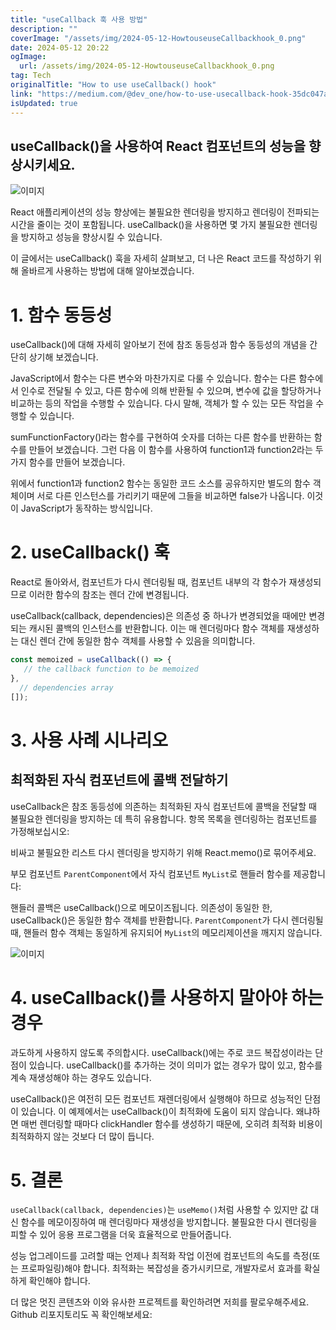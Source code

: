 ```yaml
---
title: "useCallback 훅 사용 방법"
description: ""
coverImage: "/assets/img/2024-05-12-HowtouseuseCallbackhook_0.png"
date: 2024-05-12 20:22
ogImage: 
  url: /assets/img/2024-05-12-HowtouseuseCallbackhook_0.png
tag: Tech
originalTitle: "How to use useCallback() hook"
link: "https://medium.com/@dev_one/how-to-use-usecallback-hook-35dc047aee48"
isUpdated: true
---
```





## useCallback()을 사용하여 React 컴포넌트의 성능을 향상시키세요.

![이미지](/assets/img/2024-05-12-HowtouseuseCallbackhook_0.png)

React 애플리케이션의 성능 향상에는 불필요한 렌더링을 방지하고 렌더링이 전파되는 시간을 줄이는 것이 포함됩니다. useCallback()을 사용하면 몇 가지 불필요한 렌더링을 방지하고 성능을 향상시킬 수 있습니다.

이 글에서는 useCallback() 훅을 자세히 살펴보고, 더 나은 React 코드를 작성하기 위해 올바르게 사용하는 방법에 대해 알아보겠습니다.



# 1. 함수 동등성

useCallback()에 대해 자세히 알아보기 전에 참조 동등성과 함수 동등성의 개념을 간단히 상기해 보겠습니다.

JavaScript에서 함수는 다른 변수와 마찬가지로 다룰 수 있습니다. 함수는 다른 함수에서 인수로 전달될 수 있고, 다른 함수에 의해 반환될 수 있으며, 변수에 값을 할당하거나 비교하는 등의 작업을 수행할 수 있습니다. 다시 말해, 객체가 할 수 있는 모든 작업을 수행할 수 있습니다.

sumFunctionFactory()라는 함수를 구현하여 숫자를 더하는 다른 함수를 반환하는 함수를 만들어 보겠습니다. 그런 다음 이 함수를 사용하여 function1과 function2라는 두 가지 함수를 만들어 보겠습니다.

위에서 function1과 function2 함수는 동일한 코드 소스를 공유하지만 별도의 함수 객체이며 서로 다른 인스턴스를 가리키기 때문에 그들을 비교하면 false가 나옵니다. 이것이 JavaScript가 동작하는 방식입니다.

# 2. useCallback() 훅

React로 돌아와서, 컴포넌트가 다시 렌더링될 때, 컴포넌트 내부의 각 함수가 재생성되므로 이러한 함수의 참조는 렌더 간에 변경됩니다.

useCallback(callback, dependencies)은 의존성 중 하나가 변경되었을 때에만 변경되는 캐시된 콜백의 인스턴스를 반환합니다. 이는 매 렌더링마다 함수 객체를 재생성하는 대신 렌더 간에 동일한 함수 객체를 사용할 수 있음을 의미합니다.



```js
const memoized = useCallback(() => {
   // the callback function to be memoized
},
  // dependencies array
[]);
```

# 3. 사용 사례 시나리오

## 최적화된 자식 컴포넌트에 콜백 전달하기

useCallback은 참조 동등성에 의존하는 최적화된 자식 컴포넌트에 콜백을 전달할 때 불필요한 렌더링을 방지하는 데 특히 유용합니다. 항목 목록을 렌더링하는 컴포넌트를 가정해보십시오:



비싸고 불필요한 리스트 다시 렌더링을 방지하기 위해 React.memo()로 묶어주세요.

부모 컴포넌트 `ParentComponent`에서 자식 컴포넌트 `MyList`로 핸들러 함수를 제공합니다:

핸들러 콜백은 useCallback()으로 메모이즈됩니다. 의존성이 동일한 한, useCallback()은 동일한 함수 객체를 반환합니다. `ParentComponent`가 다시 렌더링될 때, 핸들러 함수 객체는 동일하게 유지되어 `MyList`의 메모리제이션을 깨지지 않습니다.

![이미지](/assets/img/2024-05-12-HowtouseuseCallbackhook_1.png)



# 4. useCallback()를 사용하지 말아야 하는 경우

과도하게 사용하지 않도록 주의합시다. useCallback()에는 주로 코드 복잡성이라는 단점이 있습니다. useCallback()를 추가하는 것이 의미가 없는 경우가 많이 있고, 함수를 계속 재생성해야 하는 경우도 있습니다.

useCallback()은 여전히 모든 컴포넌트 재렌더링에서 실행해야 하므로 성능적인 단점이 있습니다. 이 예제에서는 useCallback()이 최적화에 도움이 되지 않습니다. 왜냐하면 매번 렌더링할 때마다 clickHandler 함수를 생성하기 때문에, 오히려 최적화 비용이 최적화하지 않는 것보다 더 많이 듭니다.

# 5. 결론



`useCallback(callback, dependencies)`는 `useMemo()`처럼 사용할 수 있지만 값 대신 함수를 메모이징하여 매 렌더링마다 재생성을 방지합니다. 불필요한 다시 렌더링을 피할 수 있어 응용 프로그램을 더욱 효율적으로 만들어줍니다.

성능 업그레이드를 고려할 때는 언제나 최적화 작업 이전에 컴포넌트의 속도를 측정(또는 프로파일링)해야 합니다. 최적화는 복잡성을 증가시키므로, 개발자로서 효과를 확실하게 확인해야 합니다.

더 많은 멋진 콘텐츠와 이와 유사한 프로젝트를 확인하려면 저희를 팔로우해주세요. Github 리포지토리도 꼭 확인해보세요: